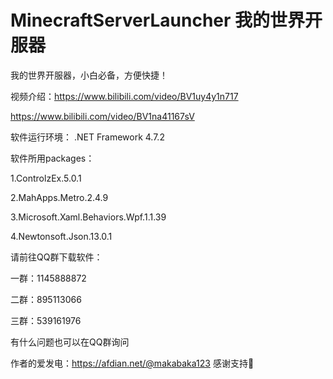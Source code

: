 # MinecraftServerLauncher 我的世界开服器

我的世界开服器，小白必备，方便快捷！

视频介绍：https://www.bilibili.com/video/BV1uy4y1n717

https://www.bilibili.com/video/BV1na41167sV

软件运行环境： .NET Framework 4.7.2

软件所用packages：

1.ControlzEx.5.0.1

2.MahApps.Metro.2.4.9

3.Microsoft.Xaml.Behaviors.Wpf.1.1.39

4.Newtonsoft.Json.13.0.1

请前往QQ群下载软件：

一群：1145888872

二群：895113066

三群：539161976

有什么问题也可以在QQ群询问

作者的爱发电：https://afdian.net/@makabaka123 感谢支持🙏
